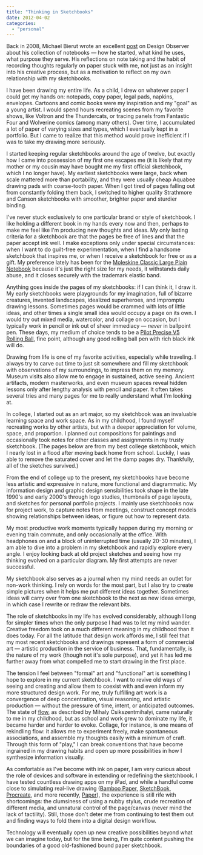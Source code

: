 ```yaml
---
title: "Thinking in Sketchbooks"
date: 2012-04-02
categories: 
  - "personal"
---
```


Back in 2008, Michael Bierut wrote an excellent [post](https://designobserver.com/feature/26-years-85-notebooks/6067) on Design Observer about his collection of notebooks — how he started, what kind he uses, what purpose they serve. His reflections on note taking and the habit of recording thoughts regularly on paper stuck with me, not just as an insight into his creative process, but as a motivation to reflect on my own relationship with my sketchbooks.

I have been drawing my entire life. As a child, I drew on whatever paper I could get my hands on: notepads, copy paper, legal pads, napkins, envelopes. Cartoons and comic books were my inspiration and my "goal" as a young artist. I would spend hours recreating scenes from my favorite shows, like Voltron and the Thundercats, or tracing panels from Fantastic Four and Wolverine comics (among many others). Over time, I accumulated a lot of paper of varying sizes and types, which I eventually kept in a portfolio. But I came to realize that this method would prove inefficient if I was to take my drawing more seriously.

I started keeping regular sketchbooks around the age of twelve, but exactly how I came into possession of my first one escapes me (it is likely that my mother or my cousin may have bought me my first official sketchbook, which I no longer have). My earliest sketchbooks were large, back when scale mattered more than portability, and they were usually cheap Aquabee drawing pads with coarse-tooth paper. When I got tired of pages falling out from constantly folding them back, I switched to higher quality Strathmore and Canson sketchbooks with smoother, brighter paper and sturdier binding.

I've never stuck exclusively to one particular brand or style of sketchbook. I like holding a different book in my hands every now and then, perhaps to make me feel like I'm producing new thoughts and ideas. My only lasting criteria for a sketchbook are that the pages be free of lines and that the paper accept ink well. I make exceptions only under special circumstances: when I want to do guilt-free experimentation, when I find a handsome sketchbook that inspires me, or when I receive a sketchbook for free or as a gift. My preference lately has been for the [Moleskine Classic Large Plain Notebook](http://www.moleskineus.com/largeplain.html) because it's just the right size for my needs, it withstands daily abuse, and it closes securely with the trademark elastic band.

Anything goes inside the pages of my sketchbooks: if I can think it, I draw it. My early sketchbooks were playgrounds for my imagination, full of bizarre creatures, invented landscapes, idealized superheroes, and impromptu drawing lessons. Sometimes pages would be crammed with lots of little ideas, and other times a single small idea would occupy a page on its own. I would try out mixed media, watercolor, and collage on occasion, but I typically work in pencil or ink out of sheer immediacy — _never_ in ballpoint pen. These days, my medium of choice tends to be a [Pilot Precise V5 Rolling Ball](http://www.pilotpen.us/ProductGroup/711-Precise-V5-V7.aspx), fine point, although any good rolling ball pen with rich black ink will do.

Drawing from life is one of my favorite activities, especially while traveling. I always try to carve out time to just sit somewhere and fill my sketchbook with observations of my surroundings, to impress them on my memory. Museum visits also allow me to engage in sustained, active seeing. Ancient artifacts, modern masterworks, and even museum spaces reveal hidden lessons only after lengthy analysis with pencil and paper. It often takes several tries and many pages for me to really understand what I'm looking at.

In college, I started out as an art major, so my sketchbook was an invaluable learning space and work space. As in my childhood, I found myself recreating works by other artists, but with a deeper appreciation for volume, space, and proportion. I planned out compositions for paintings and occasionally took notes for other classes and assignments in my trusty sketchbook. (The pages below are from my best college sketchbook, which I nearly lost in a flood after moving back home from school. Luckily, I was able to remove the saturated cover and let the damp pages dry. Thankfully, all of the sketches survived.)

From the end of college up to the present, my sketchbooks have become less artistic and expressive in nature, more functional and diagrammatic. My information design and graphic design sensibilities took shape in the late 1990's and early 2000's through logo studies, thumbnails of page layouts, and sketches for personal portfolio projects. I mainly use sketchbooks now for project work, to capture notes from meetings, construct concept models showing relationships between ideas, or figure out how to represent data.

My most productive work moments typically happen during my morning or evening train commute, and only occasionally at the office. With headphones on and a block of uninterrupted time (usually 20-30 minutes), I am able to dive into a problem in my sketchbook and rapidly explore every angle. I enjoy looking back at old project sketches and seeing how my thinking evolved on a particular diagram. My first attempts are never successful.

My sketchbook also serves as a journal when my mind needs an outlet for non-work thinking. I rely on words for the most part, but I also try to create simple pictures when it helps me put different ideas together. Sometimes ideas will carry over from one sketchbook to the next as new ideas emerge, in which case I rewrite or redraw the relevant bits.

The role of sketchbooks in my life has evolved considerably, although I long for simpler times when the only purpose I had was to let my mind wander. Creative freedom took on a much different meaning in my childhood than it does today. For all the latitude that design work affords me, I still feel that my most recent sketchbooks and drawings represent a form of commercial art — artistic production in the service of business. That, fundamentally, is the nature of my work (though not it's sole purpose), and yet it has led me further away from what compelled me to start drawing in the first place.

The tension I feel between "formal" art and "functional" art is something I hope to explore in my current sketchbook. I want to revive old ways of seeing and creating and allow them to coexist with and even inform my more structured design work. For me, truly fulfilling art work is a convergence of deep concentration, visual reasoning, and artistic production — without the pressure of time, intent, or anticipated outcomes. The state of [flow](en.wikipedia.org/wiki/Flow_\(psychology\)), as described by Mihaly Csikszentmihalyi, came naturally to me in my childhood, but as school and work grew to dominate my life, it became harder and harder to evoke. Collage, for instance, is one means of rekindling flow: it allows me to experiment freely, make spontaneous associations, and assemble my thoughts easily with a minimum of craft. Through this form of "play," I can break conventions that have become ingrained in my drawing habits and open up more possibilities in how I synthesize information visually.

As comfortable as I've become with ink on paper, I am very curious about the role of devices and software in extending or redefining the sketchbook. I have tested countless drawing apps on my iPad, and while a handful come close to simulating real-live drawing ([Bamboo Paper](http://itunes.apple.com/us/app/bamboo-paper-notebook/id443131313?mt=8), [SketchBook](http://itunes.apple.com/us/app/sketchbook-pro/id364253478?mt=8), [Procreate](http://itunes.apple.com/us/app/procreate/id425073498?mt=8), and more recently, [Paper](http://itunes.apple.com/us/app/paper-by-fiftythree/id506003812?mt=8)), the experience is still rife with shortcomings: the clumsiness of using a nubby stylus, crude recreation of different media, and unnatural control of the page/canvas (never mind the lack of tactility). Still, those don't deter me from continuing to test them out and finding ways to fold them into a digital design workflow.

Technology will eventually open up new creative possibilities beyond what we can imagine today, but for the time being, I'm quite content pushing the boundaries of a good old-fashioned bound paper sketchbook.
